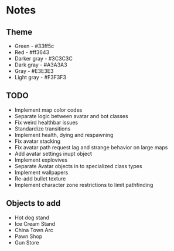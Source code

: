 # Notes

## Theme

* Green - #33ff5c
* Red - #ff3643 
* Darker gray - #3C3C3C 
* Dark gray - #A3A3A3
* Gray - #E3E3E3
* Light gray - #F3F3F3

## TODO

* Implement map color codes
* Separate logic between avatar and bot classes
* Fix weird healthbar issues
* Standardize transitions 
* Implement health, dying and respawning
* Fix avatar stacking
* Fix avatar path request lag and strange behavior on large maps
* Add avatar settings inupt object
* Implement explovives
* Separate Avatar objects in to specialized class types
* Implement wallpapers
* Re-add bullet texture
* Implement character zone restrictions to limit pathfinding 

## Objects to add 
 
* Hot dog stand 
* Ice Cream Stand
* China Town Arc
* Pawn Shop
* Gun Store
